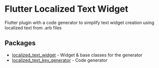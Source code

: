# Flutter Localized Text Widget

Flutter plugin with a code generator to simplify text widget creation using localized text from .arb files

## Packages 
- [localized_text_widget](./core) - Widget & base classes for the generator
- [localized_text_key_generator](./generator) - Code generator
